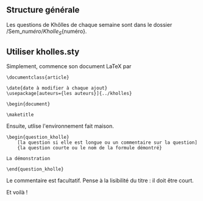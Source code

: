 ## Structure générale

Les questions de Khôlles de chaque semaine sont dans le dossier /Sem_${numéro}/Kholle_S${numéro}.

## Utiliser kholles.sty

Simplement, commence son document LaTeX par

	\documentclass{article}

	\date{date à modifier à chaque ajout}
	\usepackage[auteurs={les auteurs}]{../kholles}

	\begin{document}

	\maketitle

Ensuite, utlise l'environnement fait maison.

	\begin{question_kholle}
		[la question si elle est longue ou un commentaire sur la question]
		{la question courte ou le nom de la formule démontré}

	La démonstration

	\end{question_kholle}

Le commentaire est facultatif. Pense à la lisibilité du titre : il doit être court.

Et voilà !
